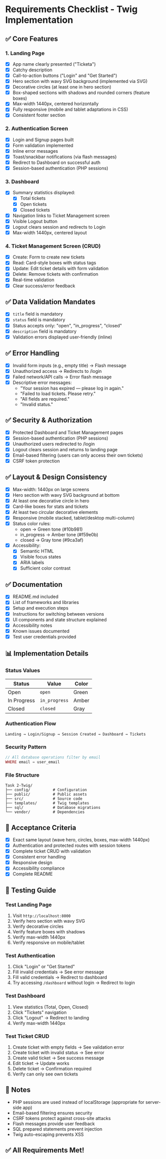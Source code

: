 # Requirements Checklist - Twig Implementation

## ✅ Core Features

### 1. Landing Page
- [x] App name clearly presented ("Ticketa")
- [x] Catchy description
- [x] Call-to-action buttons ("Login" and "Get Started")
- [x] Hero section with wavy SVG background (implemented via SVG)
- [x] Decorative circles (at least one in hero section)
- [x] Box-shaped sections with shadows and rounded corners (feature boxes)
- [x] Max-width 1440px, centered horizontally
- [x] Fully responsive (mobile and tablet adaptations in CSS)
- [x] Consistent footer section

### 2. Authentication Screen
- [x] Login and Signup pages built
- [x] Form validation implemented
- [x] Inline error messages
- [x] Toast/snackbar notifications (via flash messages)
- [x] Redirect to Dashboard on successful auth
- [x] Session-based authentication (PHP sessions)

### 3. Dashboard
- [x] Summary statistics displayed:
  - [x] Total tickets
  - [x] Open tickets  
  - [x] Closed tickets
- [x] Navigation links to Ticket Management screen
- [x] Visible Logout button
- [x] Logout clears session and redirects to Login
- [x] Max-width 1440px, centered layout

### 4. Ticket Management Screen (CRUD)
- [x] Create: Form to create new tickets
- [x] Read: Card-style boxes with status tags
- [x] Update: Edit ticket details with form validation
- [x] Delete: Remove tickets with confirmation
- [x] Real-time validation
- [x] Clear success/error feedback

## ✅ Data Validation Mandates

- [x] `title` field is mandatory
- [x] `status` field is mandatory
- [x] Status accepts only: "open", "in_progress", "closed"
- [x] `description` field is mandatory
- [x] Validation errors displayed user-friendly (inline)

## ✅ Error Handling

- [x] Invalid form inputs (e.g., empty title) → Flash message
- [x] Unauthorized access → Redirects to /login
- [x] Failed network/API calls → Error flash message
- [x] Descriptive error messages:
  - "Your session has expired — please log in again."
  - "Failed to load tickets. Please retry."
  - "All fields are required."
  - "Invalid status."

## ✅ Security & Authorization

- [x] Protected Dashboard and Ticket Management pages
- [x] Session-based authentication (PHP sessions)
- [x] Unauthorized users redirected to /login
- [x] Logout clears session and returns to landing page
- [x] Email-based filtering (users can only access their own tickets)
- [x] CSRF token protection

## ✅ Layout & Design Consistency

- [x] Max-width: 1440px on large screens
- [x] Hero section with wavy SVG background at bottom
- [x] At least one decorative circle in hero
- [x] Card-like boxes for stats and tickets
- [x] At least two circular decorative elements
- [x] Responsive (mobile stacked, tablet/desktop multi-column)
- [x] Status color rules:
  - open → Green tone (#10b981)
  - in_progress → Amber tone (#f59e0b)
  - closed → Gray tone (#9ca3af)
- [x] Accessibility:
  - [x] Semantic HTML
  - [x] Visible focus states
  - [x] ARIA labels
  - [x] Sufficient color contrast

## ✅ Documentation

- [x] README.md included
- [x] List of frameworks and libraries
- [x] Setup and execution steps
- [x] Instructions for switching between versions
- [x] UI components and state structure explained
- [x] Accessibility notes
- [x] Known issues documented
- [x] Test user credentials provided

## 📊 Implementation Details

### Status Values
| Status      | Value         | Color  |
|-------------|---------------|--------|
| Open        | `open`        | Green  |
| In Progress | `in_progress` | Amber  |
| Closed      | `closed`      | Gray   |

### Authentication Flow
```
Landing → Login/Signup → Session Created → Dashboard → Tickets
```

### Security Pattern
```php
// All database operations filter by email
WHERE email = user_email
```

### File Structure
```
Task 2-Twig/
├── config/          # Configuration
├── public/          # Public assets
├── src/             # Source code
├── templates/       # Twig templates
├── sql/             # Database migrations
└── vendor/          # Dependencies
```

## 🎯 Acceptance Criteria

- [x] Exact same layout (wave hero, circles, boxes, max-width 1440px)
- [x] Authentication and protected routes with session tokens
- [x] Complete ticket CRUD with validation
- [x] Consistent error handling
- [x] Responsive design
- [x] Accessibility compliance
- [x] Complete README

## 🧪 Testing Guide

### Test Landing Page
1. Visit `http://localhost:8000`
2. Verify hero section with wavy SVG
3. Verify decorative circles
4. Verify feature boxes with shadows
5. Verify max-width 1440px
6. Verify responsive on mobile/tablet

### Test Authentication
1. Click "Login" or "Get Started"
2. Fill invalid credentials → See error message
3. Fill valid credentials → Redirect to dashboard
4. Try accessing `/dashboard` without login → Redirect to login

### Test Dashboard
1. View statistics (Total, Open, Closed)
2. Click "Tickets" navigation
3. Click "Logout" → Redirect to landing
4. Verify max-width 1440px

### Test Ticket CRUD
1. Create ticket with empty fields → See validation error
2. Create ticket with invalid status → See error
3. Create valid ticket → See success message
4. Edit ticket → Update works
5. Delete ticket → Confirmation required
6. Verify can only see own tickets

## 📝 Notes

- PHP sessions are used instead of localStorage (appropriate for server-side app)
- Email-based filtering ensures security
- CSRF tokens protect against cross-site attacks
- Flash messages provide user feedback
- SQL prepared statements prevent injection
- Twig auto-escaping prevents XSS

## ✅ All Requirements Met!


